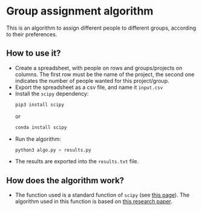 # Group assignment algorithm

This is an algorithm to assign different people to different groups,
according to their preferences.

## How to use it?

* Create a spreadsheet, with people on rows and groups/projects on columns.
    The first row must be the name of the project, the second one indicates
    the number of people wanted for this project/group.
* Export the spreadsheet as a csv file, and name it `input.csv`
* Install the `scipy` dependency:
    ```bash
    pip3 install scipy
    ```
    or
    ```bash
    conda install scipy
    ```
* Run the algorithm:
    ```bash
    python3 algo.py > results.py
    ```
* The results are exported into the `results.txt` file.

## How does the algorithm work?

* The function used is a standard function of `scipy` (see [this page](https://docs.scipy.org/doc/scipy/reference/generated/scipy.optimize.linear_sum_assignment.html)). The algorithm used in this function is based on [this research paper](https://ieeexplore.ieee.org/document/7738348).